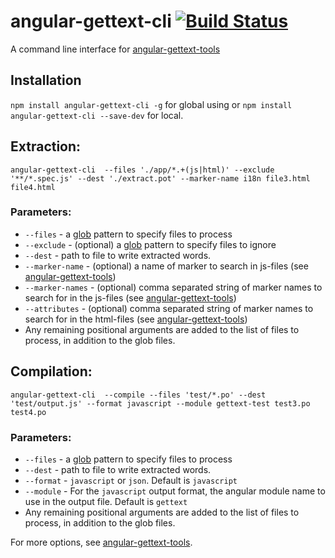 angular-gettext-cli [![Build Status](https://travis-ci.org/huston007/angular-gettext-cli.svg?branch=master)](https://travis-ci.org/huston007/angular-gettext-cli)
===================

A command line interface for [angular-gettext-tools](https://github.com/rubenv/angular-gettext-tools)

## Installation

`npm install angular-gettext-cli -g` for global using or
`npm install angular-gettext-cli --save-dev` for local.

## Extraction:

`angular-gettext-cli  --files './app/*.+(js|html)' --exclude '**/*.spec.js' --dest './extract.pot' --marker-name i18n file3.html file4.html`

### Parameters:
* `--files` - a [glob](https://github.com/isaacs/node-glob) pattern to specify files to process
* `--exclude` - (optional) a [glob](https://github.com/isaacs/node-glob) pattern to specify files to ignore
* `--dest` - path to file to write extracted words.
* `--marker-name` - (optional) a name of marker to search in js-files (see [angular-gettext-tools](https://github.com/rubenv/angular-gettext-tools#options))
* `--marker-names` - (optional) comma separated string of marker names to search for in the js-files (see [angular-gettext-tools](https://github.com/rubenv/angular-gettext-tools#options))
* `--attributes` - (optional) comma separated string of marker names to search for in the html-files (see [angular-gettext-tools](https://github.com/rubenv/angular-gettext-tools#options))
* Any remaining positional arguments are added to the list of files to process, in addition to the glob files.

## Compilation:

`angular-gettext-cli  --compile --files 'test/*.po' --dest 'test/output.js' --format javascript --module gettext-test test3.po test4.po`

### Parameters:
* `--files` - a [glob](https://github.com/isaacs/node-glob) pattern to specify files to process
* `--dest` - path to file to write extracted words.
* `--format` - `javascript` or `json`. Default is `javascript`
* `--module` - For the `javascript` output format, the angular module name to use in the output file. Default is `gettext`
* Any remaining positional arguments are added to the list of files to process, in addition to the glob files.

For more options, see [angular-gettext-tools](https://github.com/rubenv/angular-gettext-tools#options).
